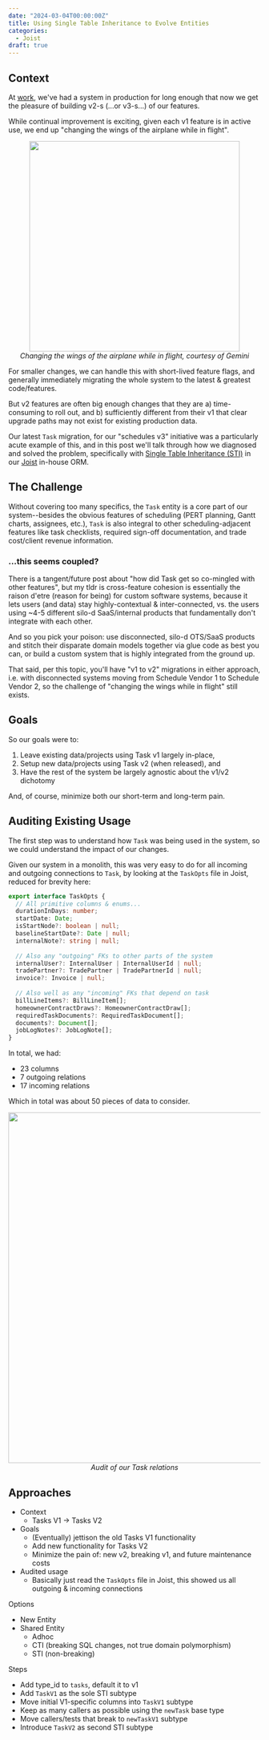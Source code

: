 ```yaml
---
date: "2024-03-04T00:00:00Z"
title: Using Single Table Inheritance to Evolve Entities
categories:
  - Joist
draft: true
---
```


## Context

At [work](https://www.homebound.com), we've had a system in production for long enough that now we get the pleasure of building v2-s (...or v3-s...) of our features.

While continual improvement is exciting, given each v1 feature is in active use, we end up "changing the wings of the airplane while in flight".

<div style="font-style: italic; display: flex; flex-direction: column; align-items: center">
  <img src="/images/sti/changing-wings.jpeg" style="width:30em;"/>
  Changing the wings of the airplane while in flight, courtesy of Gemini
</div>


For smaller changes, we can handle this with short-lived feature flags, and generally immediately migrating the whole system to the latest & greatest code/features.

But v2 features are often big enough changes that they are a) time-consuming to roll out, and b) sufficiently different from their v1 that clear upgrade paths may not exist for existing production data.

Our latest `Task` migration, for our "schedules v3" initiative was a particularly acute example of this, and in this post we'll talk through how we diagnosed and solved the problem, specifically with [Single Table Inheritance (STI)](https://martinfowler.com/eaaCatalog/singleTableInheritance.html) in our [Joist](https://joist-orm.io/docs/advanced/single-table-inheritance) in-house ORM.

## The Challenge

Without covering too many specifics, the `Task` entity is a core part of our system--besides the obvious features of scheduling (PERT planning, Gantt charts, assignees, etc.), `Task` is also integral to other scheduling-adjacent features like task checklists, required sign-off documentation, and trade cost/client revenue information.

### ...this seems coupled?

There is a tangent/future post about "how did Task get so co-mingled with other features", but my tldr is cross-feature cohesion is essentially the raison d'etre (reason for being) for custom software systems, because it lets users (and data) stay highly-contextual & inter-connected, vs. the users using ~4-5 different silo-d SaaS/internal products that fundamentally don't integrate with each other.

And so you pick your poison: use disconnected, silo-d OTS/SaaS products and stitch their disparate domain models together via glue code as best you can, or build a custom system that is highly integrated from the ground up.

That said, per this topic, you'll have "v1 to v2" migrations in either approach, i.e. with disconnected systems moving from Schedule Vendor 1 to Schedule Vendor 2, so the challenge of "changing the wings while in flight" still exists.

## Goals

So our goals were to:

1. Leave existing data/projects using Task v1 largely in-place,
2. Setup new data/projects using Task v2 (when released), and
3. Have the rest of the system be largely agnostic about the v1/v2 dichotomy

And, of course, minimize both our short-term and long-term pain.

## Auditing Existing Usage

The first step was to understand how `Task` was being used in the system, so we could understand the impact of our changes.

Given our system in a monolith, this was very easy to do for all incoming and outgoing connections to `Task`, by looking at the `TaskOpts` file in Joist, reduced for brevity here:

```ts
export interface TaskOpts {
  // All primitive columns & enums...
  durationInDays: number;
  startDate: Date;
  isStartNode?: boolean | null;
  baselineStartDate?: Date | null;
  internalNote?: string | null;
  
  // Also any "outgoing" FKs to other parts of the system
  internalUser?: InternalUser | InternalUserId | null;
  tradePartner?: TradePartner | TradePartnerId | null;
  invoice?: Invoice | null;
  
  // Also well as any "incoming" FKs that depend on task
  billLineItems?: BillLineItem[];
  homeownerContractDraws?: HomeownerContractDraw[];
  requiredTaskDocuments?: RequiredTaskDocument[];
  documents?: Document[];
  jobLogNotes?: JobLogNote[];
}
```

In total, we had:

* 23 columns
* 7 outgoing relations
* 17 incoming relations

Which in total was about 50 pieces of data to consider.

<div style="font-style: italic; display: flex; flex-direction: column; align-items: center">
  <img src="/images/sti/task-audit.png" style="width:50em;"/>
  Audit of our Task relations
</div>

## Approaches


* Context
  * Tasks V1 -> Tasks V2
* Goals
  * (Eventually) jettison the old Tasks V1 functionality
  * Add new functionality for Tasks V2
  * Minimize the pain of: new v2, breaking v1, and future maintenance costs
* Audited usage
  * Basically just read the `TaskOpts` file in Joist, this showed us all outgoing & incoming connections

Options

* New Entity
* Shared Entity
  * Adhoc 
  * CTI (breaking SQL changes, not true domain polymorphism)
  * STI (non-breaking)

Steps

* Add type_id to `tasks`, default it to v1
* Add `TaskV1` as the sole STI subtype
* Move initial V1-specific columns into `TaskV1` subtype
* Keep as many callers as possible using the `newTask` base type
* Move callers/tests that break to `newTaskV1` subtype
* Introduce `TaskV2` as second STI subtype
